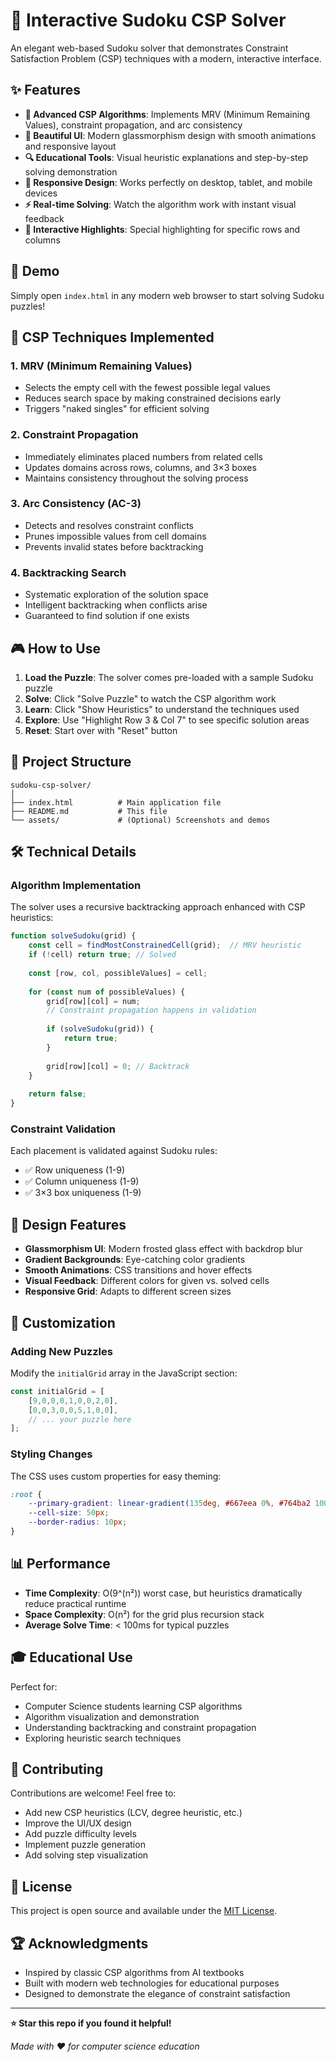 # 🧩 Interactive Sudoku CSP Solver

An elegant web-based Sudoku solver that demonstrates Constraint Satisfaction Problem (CSP) techniques with a modern, interactive interface.


## ✨ Features

- **🎯 Advanced CSP Algorithms**: Implements MRV (Minimum Remaining Values), constraint propagation, and arc consistency
- **🎨 Beautiful UI**: Modern glassmorphism design with smooth animations and responsive layout
- **🔍 Educational Tools**: Visual heuristic explanations and step-by-step solving demonstration
- **📱 Responsive Design**: Works perfectly on desktop, tablet, and mobile devices
- **⚡ Real-time Solving**: Watch the algorithm work with instant visual feedback
- **🎪 Interactive Highlights**: Special highlighting for specific rows and columns

## 🚀 Demo

Simply open `index.html` in any modern web browser to start solving Sudoku puzzles!

## 🧠 CSP Techniques Implemented

### 1. **MRV (Minimum Remaining Values)**
- Selects the empty cell with the fewest possible legal values
- Reduces search space by making constrained decisions early
- Triggers "naked singles" for efficient solving

### 2. **Constraint Propagation**
- Immediately eliminates placed numbers from related cells
- Updates domains across rows, columns, and 3×3 boxes
- Maintains consistency throughout the solving process

### 3. **Arc Consistency (AC-3)**
- Detects and resolves constraint conflicts
- Prunes impossible values from cell domains
- Prevents invalid states before backtracking

### 4. **Backtracking Search**
- Systematic exploration of the solution space
- Intelligent backtracking when conflicts arise
- Guaranteed to find solution if one exists

## 🎮 How to Use

1. **Load the Puzzle**: The solver comes pre-loaded with a sample Sudoku puzzle
2. **Solve**: Click "Solve Puzzle" to watch the CSP algorithm work
3. **Learn**: Click "Show Heuristics" to understand the techniques used
4. **Explore**: Use "Highlight Row 3 & Col 7" to see specific solution areas
5. **Reset**: Start over with "Reset" button

## 📁 Project Structure

```
sudoku-csp-solver/
│
├── index.html          # Main application file
├── README.md           # This file
└── assets/             # (Optional) Screenshots and demos
```

## 🛠️ Technical Details

### Algorithm Implementation

The solver uses a recursive backtracking approach enhanced with CSP heuristics:

```javascript
function solveSudoku(grid) {
    const cell = findMostConstrainedCell(grid);  // MRV heuristic
    if (!cell) return true; // Solved
    
    const [row, col, possibleValues] = cell;
    
    for (const num of possibleValues) {
        grid[row][col] = num;
        // Constraint propagation happens in validation
        
        if (solveSudoku(grid)) {
            return true;
        }
        
        grid[row][col] = 0; // Backtrack
    }
    
    return false;
}
```

### Constraint Validation

Each placement is validated against Sudoku rules:
- ✅ Row uniqueness (1-9)
- ✅ Column uniqueness (1-9)  
- ✅ 3×3 box uniqueness (1-9)

## 🎨 Design Features

- **Glassmorphism UI**: Modern frosted glass effect with backdrop blur
- **Gradient Backgrounds**: Eye-catching color gradients
- **Smooth Animations**: CSS transitions and hover effects
- **Visual Feedback**: Different colors for given vs. solved cells
- **Responsive Grid**: Adapts to different screen sizes

## 🔧 Customization

### Adding New Puzzles

Modify the `initialGrid` array in the JavaScript section:

```javascript
const initialGrid = [
    [9,0,0,0,1,0,0,2,0],
    [0,0,3,0,0,5,1,0,0],
    // ... your puzzle here
];
```

### Styling Changes

The CSS uses custom properties for easy theming:

```css
:root {
    --primary-gradient: linear-gradient(135deg, #667eea 0%, #764ba2 100%);
    --cell-size: 50px;
    --border-radius: 10px;
}
```

## 📊 Performance

- **Time Complexity**: O(9^(n²)) worst case, but heuristics dramatically reduce practical runtime
- **Space Complexity**: O(n²) for the grid plus recursion stack
- **Average Solve Time**: < 100ms for typical puzzles

## 🎓 Educational Use

Perfect for:
- Computer Science students learning CSP algorithms
- Algorithm visualization and demonstration
- Understanding backtracking and constraint propagation
- Exploring heuristic search techniques

## 🤝 Contributing

Contributions are welcome! Feel free to:
- Add new CSP heuristics (LCV, degree heuristic, etc.)
- Improve the UI/UX design
- Add puzzle difficulty levels
- Implement puzzle generation
- Add solving step visualization

## 📝 License

This project is open source and available under the [MIT License](LICENSE).

## 🏆 Acknowledgments

- Inspired by classic CSP algorithms from AI textbooks
- Built with modern web technologies for educational purposes
- Designed to demonstrate the elegance of constraint satisfaction

---

**⭐ Star this repo if you found it helpful!**

*Made with ❤️ for computer science education*
